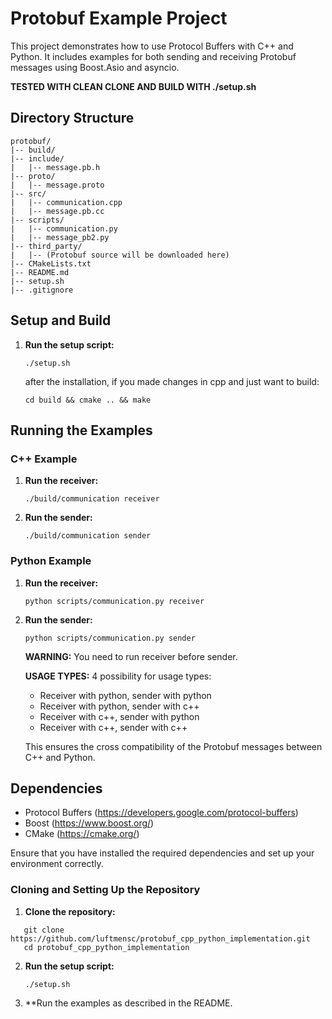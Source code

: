 # Protobuf Example Project

This project demonstrates how to use Protocol Buffers with C++ and Python. It includes examples for both sending and receiving Protobuf messages using Boost.Asio and asyncio.

**TESTED WITH CLEAN CLONE AND BUILD WITH ./setup.sh**

## Directory Structure

```plaintext
protobuf/
|-- build/
|-- include/
|   |-- message.pb.h
|-- proto/
|   |-- message.proto
|-- src/
|   |-- communication.cpp
|   |-- message.pb.cc
|-- scripts/
|   |-- communication.py
|   |-- message_pb2.py
|-- third_party/
|   |-- (Protobuf source will be downloaded here)
|-- CMakeLists.txt
|-- README.md
|-- setup.sh
|-- .gitignore
```

## Setup and Build

1. **Run the setup script:**

   ```./setup.sh```

   after the installation, if you made changes in cpp and just want to build:

   ```cd build && cmake .. && make```
   

## Running the Examples

### C++ Example

1. **Run the receiver:**

   ```./build/communication receiver```

2. **Run the sender:**

   ```./build/communication sender```

### Python Example

1. **Run the receiver:**

   ```python scripts/communication.py receiver```

2. **Run the sender:**

   ```python scripts/communication.py sender```

   **WARNING:** You need to run receiver before sender.

   **USAGE TYPES:** 4 possibility for usage types:
   - Receiver with python, sender with python
   - Receiver with python, sender with c++
   - Receiver with c++, sender with python
   - Receiver with c++, sender with c++
   
   This ensures the cross compatibility of the Protobuf messages between C++ and Python.

## Dependencies

- Protocol Buffers (https://developers.google.com/protocol-buffers)
- Boost (https://www.boost.org/)
- CMake (https://cmake.org/)

Ensure that you have installed the required dependencies and set up your environment correctly.

### Cloning and Setting Up the Repository

1. **Clone the repository:**

```
   git clone https://github.com/luftmensc/protobuf_cpp_python_implementation.git
   cd protobuf_cpp_python_implementation
```

2. **Run the setup script:**

   ```./setup.sh```

3. **Run the examples as described in the README.

